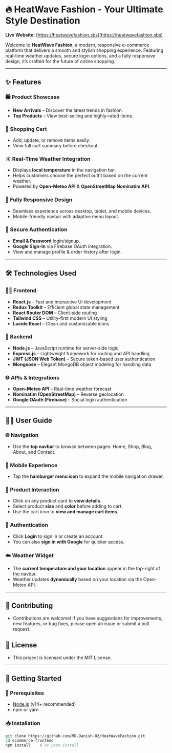 # 🔥 HeatWave Fashion - Your Ultimate Style Destination
 **Live Website:** [https://heatwavefashion.sbs](https://heatwavefashion.sbs)

Welcome to **HeatWave Fashion**, a modern, responsive e-commerce platform that delivers a smooth and stylish shopping experience. Featuring real-time weather updates, secure login options, and a fully responsive design, it’s crafted for the future of online shopping.

---

## ✨ Features

### 🛍 Product Showcase
- **New Arrivals** – Discover the latest trends in fashion.
- **Top Products** – View best-selling and highly-rated items.

### 🛒 Shopping Cart
- Add, update, or remove items easily.
- View full cart summary before checkout.

### ☀ Real-Time Weather Integration
- Displays **local temperature** in the navigation bar.
- Helps customers choose the perfect outfit based on the current weather.
- Powered by **Open-Meteo API** & **OpenStreetMap Nominatim API**.

### 📱 Fully Responsive Design
- Seamless experience across desktop, tablet, and mobile devices.
- Mobile-friendly navbar with adaptive menu layout.

### 🔐 Secure Authentication
- **Email & Password** login/signup.
- **Google Sign-In** via Firebase OAuth integration.
- View and manage profile & order history after login.

---

## 🛠 Technologies Used

### 👨‍💻 Frontend
- **React.js** – Fast and interactive UI development
- **Redux Toolkit** – Efficient global state management
- **React Router DOM** – Client-side routing
- **Tailwind CSS** – Utility-first modern UI styling
- **Lucide React** – Clean and customizable icons

### 🧩 Backend
- **Node.js** – JavaScript runtime for server-side logic
- **Express.js** – Lightweight framework for routing and API handling
- **JWT (JSON Web Token)** – Secure token-based user authentication
- **Mongoose** – Elegant MongoDB object modeling for handling data

### 🌐 APIs & Integrations
- **Open-Meteo API** – Real-time weather forecast
- **Nominatim (OpenStreetMap)** – Reverse geolocation
- **Google OAuth (Firebase)** – Social login authentication

---

## 🧑‍💻 User Guide

### 🌐 Navigation
- Use the **top navbar** to browse between pages: Home, Shop, Blog, About, and Contact.

### 📱 Mobile Experience
- Tap the **hamburger menu icon** to expand the mobile navigation drawer.

### 👕 Product Interaction
- Click on any product card to **view details**.
- Select product **size** and **color** before adding to cart.
- Use the cart icon to **view and manage cart items**.

### 🔐 Authentication
- Click **Login** to sign in or create an account.
- You can also **sign in with Google** for quicker access.

### ☁️ Weather Widget
- The **current temperature and your location** appear in the top-right of the navbar.
- Weather updates **dynamically** based on your location via the Open-Meteo API.

---

## 🤝 Contributing
- Contributions are welcome! If you have suggestions for improvements, new features, or bug fixes, please open an issue or submit a pull request.

## 📄 License
- This project is licensed under the MIT License.

---

## 🚀 Getting Started

### 🔧 Prerequisites
- [Node.js](https://nodejs.org/) (v14+ recommended)
- npm or yarn

### 📥 Installation
```bash
git clone https://github.com/MD-Danish-02/HeatWaveFashion.git
cd ecommerce-frontend
npm install    # or yarn install

